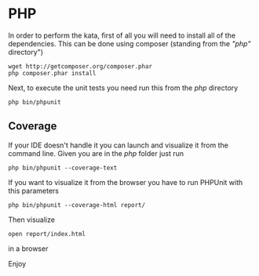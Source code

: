 # PHP

In order to perform the kata, first of all you will need to install all of the dependencies. This can be done using
composer (standing from the *"php"* directory")

```shell
wget http://getcomposer.org/composer.phar
php composer.phar install
```

Next, to execute the unit tests you need run this from the *php* directory

    php bin/phpunit

## Coverage

If your IDE doesn't handle it you can launch and visualize it from the command line. Given you are in  the *php* folder
just run

    php bin/phpunit --coverage-text

If you want to visualize it from the browser you have to run PHPUnit with this parameters

    php bin/phpunit --coverage-html report/

Then visualize

    open report/index.html

in a browser

Enjoy

